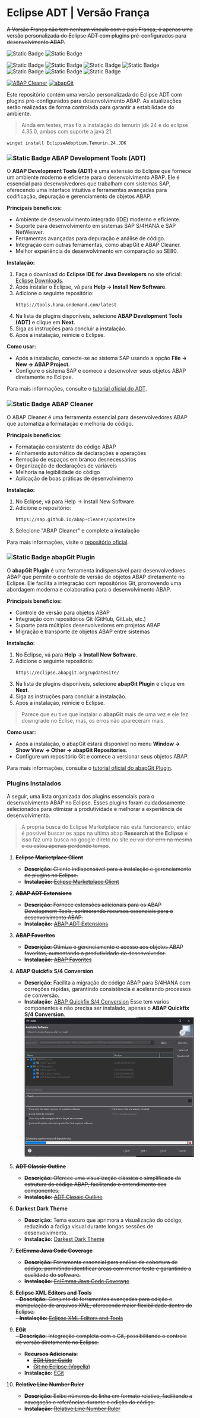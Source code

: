 # Eclipse ADT | Versão França

~~A Versão França não tem nenhum vínculo com o país França, é apenas uma versão personalizada do Eclipse ADT com plugins pré-configurados para desenvolvimento ABAP.~~

![Static Badge](https://img.shields.io/badge/eclipse-4.35.0-2C2255?logo=eclipse&logoColor=white)
![Static Badge](https://img.shields.io/badge/eclipse%20adt-4.35.0-2C2255?logo=eclipse&logoColor=white)

![Static Badge](https://img.shields.io/badge/development-abap-blue)
![Static Badge](https://img.shields.io/badge/SAP-0FAAFF?logo=sap&logoColor=white)
![Static Badge](https://img.shields.io/badge/ABAP-0FAAFF?logo=sap&logoColor=white)
![Static Badge](https://img.shields.io/badge/Eclipse_ADT-2C2255?logo=eclipse&logoColor=white)
![Static Badge](https://img.shields.io/badge/BTP-0FAAFF?logo=sap&logoColor=white)
![Static Badge](https://img.shields.io/badge/Cloud-0089D6?logo=sap&logoColor=white)
![Static Badge](https://img.shields.io/badge/SAP_DevOps-050002?logo=sap&logoColor=white)

[![ABAP Cleaner](https://img.shields.io/github/stars/SAP/abap-cleaner?label=ABAP%20Cleaner&style=social)](https://github.com/SAP/abap-cleaner)
[![abapGit](https://img.shields.io/github/stars/larshp/abapGit?label=abapGit&style=social)](https://github.com/larshp/abapGit)

Este repositório contém uma versão personalizada do Eclipse ADT com plugins pré-configurados para desenvolvimento ABAP. As atualizações serão realizadas de forma controlada para garantir a estabilidade do ambiente.

> Ainda em testes, mas fiz a instalação do temurin jdk 24 e do eclipse 4.35.0, ambos com suporte a java 21.
```winget
winget install EclipseAdoptium.Temurin.24.JDK
```

### ![Static Badge](https://img.shields.io/badge/SAP-ADT-0FAAFF?logo=sap&logoColor=white) ABAP Development Tools (ADT)

O **ABAP Development Tools (ADT)** é uma extensão do Eclipse que fornece um ambiente moderno e eficiente para o desenvolvimento ABAP. Ele é essencial para desenvolvedores que trabalham com sistemas SAP, oferecendo uma interface intuitiva e ferramentas avançadas para codificação, depuração e gerenciamento de objetos ABAP.

**Principais benefícios:**
- Ambiente de desenvolvimento integrado (IDE) moderno e eficiente.
- Suporte para desenvolvimento em sistemas SAP S/4HANA e SAP NetWeaver.
- Ferramentas avançadas para depuração e análise de código.
- Integração com outras ferramentas, como abapGit e ABAP Cleaner.
- Melhor experiência de desenvolvimento em comparação ao SE80.

**Instalação:**
1. Faça o download do **Eclipse IDE for Java Developers** no site oficial: [Eclipse Downloads](https://www.eclipse.org/downloads/packages/release/2025-03/r/eclipse-ide-java-developers).
2. Após instalar o Eclipse, vá para **Help → Install New Software**.
3. Adicione o seguinte repositório:  
   ```
   https://tools.hana.ondemand.com/latest
   ```
4. Na lista de plugins disponíveis, selecione **ABAP Development Tools (ADT)** e clique em **Next**.
5. Siga as instruções para concluir a instalação.
6. Após a instalação, reinicie o Eclipse.

**Como usar:**
- Após a instalação, conecte-se ao sistema SAP usando a opção **File → New → ABAP Project**.
- Configure o sistema SAP e comece a desenvolver seus objetos ABAP diretamente no Eclipse.

Para mais informações, consulte o [tutorial oficial do ADT](https://developers.sap.com/tutorials/abap-install-adt.html).

### ![Static Badge](https://img.shields.io/badge/SAP-ABAP_Cleaner-0FAAFF?logo=sap&logoColor=white) ABAP Cleaner

O ABAP Cleaner é uma ferramenta essencial para desenvolvedores ABAP que automatiza a formatação e melhoria do código. 

**Principais benefícios:**
- Formatação consistente do código ABAP
- Alinhamento automático de declarações e operações
- Remoção de espaços em branco desnecessários
- Organização de declarações de variáveis
- Melhoria na legibilidade do código
- Aplicação de boas práticas de desenvolvimento

**Instalação:**
1. No Eclipse, vá para Help → Install New Software
2. Adicione o repositório: 
   ```
   https://sap.github.io/abap-cleaner/updatesite
   ```
3. Selecione "ABAP Cleaner" e complete a instalação

Para mais informações, visite o [repositório oficial](https://github.com/SAP/abap-cleaner).


### ![Static Badge](https://img.shields.io/badge/Git-abapGit-F05032?logo=git&logoColor=white) abapGit Plugin

O **abapGit Plugin** é uma ferramenta indispensável para desenvolvedores ABAP que permite o controle de versão de objetos ABAP diretamente no Eclipse. Ele facilita a integração com repositórios Git, promovendo uma abordagem moderna e colaborativa para o desenvolvimento ABAP.

**Principais benefícios:**
- Controle de versão para objetos ABAP
- Integração com repositórios Git (GitHub, GitLab, etc.)
- Suporte para múltiplos desenvolvedores em projetos ABAP
- Migração e transporte de objetos ABAP entre sistemas

**Instalação:**
1. No Eclipse, vá para **Help → Install New Software**.
2. Adicione o seguinte repositório:  
   ```
   https://eclipse.abapgit.org/updatesite/
   ```
3. Na lista de plugins disponíveis, selecione **abapGit Plugin** e clique em **Next**.
4. Siga as instruções para concluir a instalação.
5. Após a instalação, reinicie o Eclipse.

> Parece que eu tive que instalar o **abapGit** mais de uma vez e ele fez downgrade no Eclise, mas, os erros não apareceram mais.

**Como usar:**
- Após a instalação, o abapGit estará disponível no menu **Window → Show View → Other → abapGit Repositories**.
- Configure um repositório Git e comece a versionar seus objetos ABAP.

Para mais informações, consulte o [tutorial oficial do abapGit Plugin](https://developers.sap.com/tutorials/abap-install-abapgit-plugin.html).


### Plugins Instalados

A seguir, uma lista organizada dos plugins essenciais para o desenvolvimento ABAP no Eclipse. Esses plugins foram cuidadosamente selecionados para otimizar a produtividade e melhorar a experiência de desenvolvimento.

> A propria busca do Eclipse Marketplace não esta funcionando, então é possivel buscar os apps na ultima abap **Research at the Eclipse** e isso faz uma busca no google direto no site ~~ou vai dar erro na mesma e eu estou apenas perdendo tempo~~.

1. ~~**Eclipse Marketplace Client**~~  
   - ~~**Descrição:** Cliente indispensável para a instalação e gerenciamento de plugins no Eclipse.~~  
   - ~~**Instalação:** [Eclipse Marketplace Client](https://marketplace.eclipse.org/content/eclipse-marketplace-client#external-install-button)~~

2. ~~**ABAP ADT Extensions**~~  
   - ~~**Descrição:** Fornece extensões adicionais para os ABAP Development Tools, aprimorando recursos essenciais para o desenvolvimento ABAP.~~  
   - ~~**Instalação:** [ABAP ADT Extensions](https://marketplace.eclipse.org/content/abap-adt-extensions#external-install-button)~~

3. ~~**ABAP Favorites**~~  
   - ~~**Descrição:** Otimiza o gerenciamento e acesso aos objetos ABAP favoritos, aumentando a produtividade do desenvolvedor.~~  
   - ~~**Instalação:** [ABAP Favorites](https://marketplace.eclipse.org/content/abap-favorites#external-install-button)~~

4. **ABAP Quickfix S/4 Conversion** 
   - **Descrição:** Facilita a migração de código ABAP para S/4HANA com correções rápidas, garantindo consistência e acelerando processos de conversão.  
   - **Instalação:** [ABAP Quickfix S/4 Conversion](https://marketplace.eclipse.org/content/abap-quick-fix/help)
   Esse tem varios componentes e não precisa ser instalado, apenas o **ABAP Quickfix S/4 Conversion**.
   ![ABAP Quickfix S/4 Conversion](abap%20quick%20fix.png)

5. ~~**ADT Classic Outline**~~  
   - ~~**Descrição:** Oferece uma visualização clássica e simplificada da estrutura do código ABAP, facilitando o entendimento dos componentes.~~  
   - ~~**Instalação:** [ADT Classic Outline](https://marketplace.eclipse.org/content/adt-classic-outline#external-install-button)~~

6. **Darkest Dark Theme**  
   - **Descrição:** Tema escuro que aprimora a visualização do código, reduzindo a fadiga visual durante longas sessões de desenvolvimento.  
   - **Instalação:** [Darkest Dark Theme](https://marketplace.eclipse.org/content/darkest-dark-theme-devstyle#external-install-button)

7. ~~**EclEmma Java Code Coverage**~~   
   - ~~**Descrição:** Ferramenta essencial para análise da cobertura de código, permitindo identificar áreas com menor teste e garantindo a qualidade do software.~~
   - ~~**Instalação:** [EclEmma Java Code Coverage](https://marketplace.eclipse.org/content/eclemma-java-code-coverage#external-install-button)~~

8. ~~**Eclipse XML Editors and Tools**~~  
   ~~- **Descrição:** Conjunto de ferramentas avançadas para edição e manipulação de arquivos XML, oferecendo maior flexibilidade dentro do Eclipse.~~  
   ~~- **Instalação:** [Eclipse XML Editors and Tools](https://marketplace.eclipse.org/content/eclipse-xml-editors-and-tools#external-install-button)~~

9. ~~**EGit**~~  
   ~~- **Descrição:** Integração completa com o Git, possibilitando o controle de versão diretamente no Eclipse.~~  
   - ~~**Recursos Adicionais:**~~  
      - ~~[EGit User Guide](https://wiki.eclipse.org/EGit/User_Guide/)~~  
      - ~~[Git no Eclipse (Vogella)](https://www.vogella.com/tutorials/EclipseGit/article.html)~~  
   - **Instalação:** [EGit](https://marketplace.eclipse.org/content/egit-git-integration-eclipse#external-install-button)

10. ~~**Relative Line Number Ruler**~~  
    - ~~**Descrição:** Exibe números de linha em formato relativo, facilitando a navegação e referências durante a edição do código.~~  
    - ~~**Instalação:** [Relative Line Number Ruler](https://marketplace.eclipse.org/content/relative-line-number-ruler#external-install-button)~~
